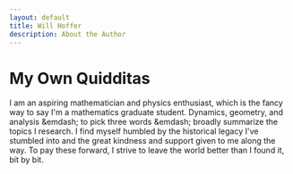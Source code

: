 ```yaml
---
layout: default
title: Will Hoffer
description: About the Author
---
```


# My Own Quidditas
I am an aspiring mathematician and physics enthusiast, which is the fancy way to say I'm a mathematics graduate student. Dynamics, geometry, and analysis &emdash; to pick three words &emdash; broadly summarize the topics I research. I find myself humbled by the historical legacy I've stumbled into and the great kindness and support given to me along the way. To pay these forward, I strive to leave the world better than I found it, bit by bit.
